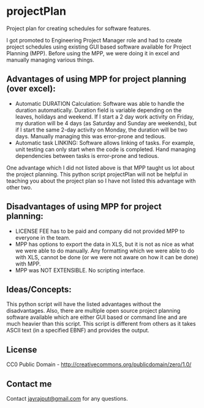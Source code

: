 projectPlan
===========

Project plan for creating schedules for software features.

I got promoted to Engineering Project Manager role and had to create project
schedules using existing GUI based software available for Project Planning
(MPP). Before using the MPP, we were doing it in excel and manually managing
various things.

Advantages of using MPP for project planning (over excel):
----------------------------------------------------------
* Automatic DURATION Calculation: Software was able to handle the duration
  automatically.  Duration field is variable depending on the leaves, holidays
  and weekend. If I start a 2 day work activity on Friday, my duration will be
  4 days (as Saturday and Sunday are weekends), but if I start the same 2-day
  activity on Monday, the duration will be two days. Manually managing this was
  error-prone and tedious.
* Automatic task LINKING: Software allows linking of tasks. For example, unit
  testing can only start when the code is completed. Hand managing dependencies
  between tasks is error-prone and tedious.

One advantage which I did not listed above is that MPP taught us lot about the
project planning. This python script projectPlan will not be helpful in
teaching you about the project plan so I have not listed this advantage with
other two.

Disadvantages of using MPP for project planning:
------------------------------------------------
* LICENSE FEE has to be paid and company did not provided MPP to everyone in
  the team.
* MPP has options to export the data in XLS, but it is not as nice as what we
  were able to do manually. Any formatting which we were able to do with XLS,
  cannot be done (or we were not aware on how it can be done) with MPP.
* MPP was NOT EXTENSIBLE. No scripting interface.

Ideas/Concepts:
--------------

This python script will have the listed advantages without the disadvantages.
Also, there are multiple open source project planning software available which
are either GUI based or command line and are much heavier than this script.
This script is different from others as it takes ASCII text (in a specified
    EBNF) and provides the output.


## License

CC0 Public Domain - http://creativecommons.org/publicdomain/zero/1.0/


## Contact me

Contact jayrajput@gmail.com for any questions.
